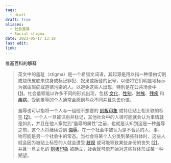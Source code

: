 ```yaml
---
tags:
  - draft
draft: true
aliases:
  - 社会羞辱
  - Social stigma
date: 2021-05-17 13:10
last edit: 
link:
---
```


维基百科的解释

> 英文中的羞耻（stigma）是一个希腊文词语，其起源是用以指一种借由切割或烧伤皮肤来纹身或标记罪犯、奴隶或叛徒的记号，以便将它们明显地标示为据由瑕疵或道德污染的人。以避免这些人出现，特别是在公共场合中 [\[1\]](https://zh.m.wikipedia.org/wiki/%E7%A4%BE%E6%9C%83%E6%B1%A1%E5%90%8D#cite_note-1)。社会羞辱能以许多不同的形式出现，包括 [文化](https://zh.m.wikipedia.org/wiki/%E6%96%87%E5%8C%96 "文化")、[性别](https://zh.m.wikipedia.org/wiki/%E6%80%A7%E5%88%AB "性别")、[种族](https://zh.m.wikipedia.org/wiki/%E7%A8%AE%E6%97%8F "种族")、[残疾](https://zh.m.wikipedia.org/wiki/%E8%BA%AB%E5%BF%83%E9%9A%9C%E7%A4%99 "身心障碍") 和 [疾病](https://zh.m.wikipedia.org/wiki/%E7%96%BE%E7%97%85 "疾病")。受到羞辱的个人通常会感到与众不同并且失去价值。

>羞辱也可以指将一个人与一组他不想要的 [刻板印象](https://zh.m.wikipedia.org/wiki/%E5%88%BB%E6%9D%BF%E5%8D%B0%E8%B1%A1) 或特征贴上相关联的标签 [\[2\]](https://zh.m.wikipedia.org/wiki/%E7%A4%BE%E6%9C%83%E6%B1%A1%E5%90%8D#cite_note-:0-2)。一个人一旦被识别并标记，其他社会中的人很可能就会认为事情就是如此，并且在他人察觉到“羞辱的属性”之前，也就是认知到这是一种羞辱之前，这个人将继续受到 [侮辱](https://zh.m.wikipedia.org/wiki/%E4%BE%AE%E8%BE%B1 "侮辱")。在一个社会中被认为是不合适的人、事、物可能是另一个社会中的常态。当社会将某个人分类到某些群体时，这些人就会因为被贴上标签的人就会遭受 [歧视](https://zh.m.wikipedia.org/wiki/%E6%AD%A7%E8%A6%96 "歧视") 或可能导致某些身份的丧失 [\[2\]](https://zh.m.wikipedia.org/wiki/%E7%A4%BE%E6%9C%83%E6%B1%A1%E5%90%8D#cite_note-:0-2)。并且一旦文化的 [刻板印象](https://zh.m.wikipedia.org/wiki/%E5%88%BB%E6%9D%BF%E5%8D%B0%E8%B1%A1 "刻板印象") 被确立，社会就可能开始对这些群体形成某一种期望。
